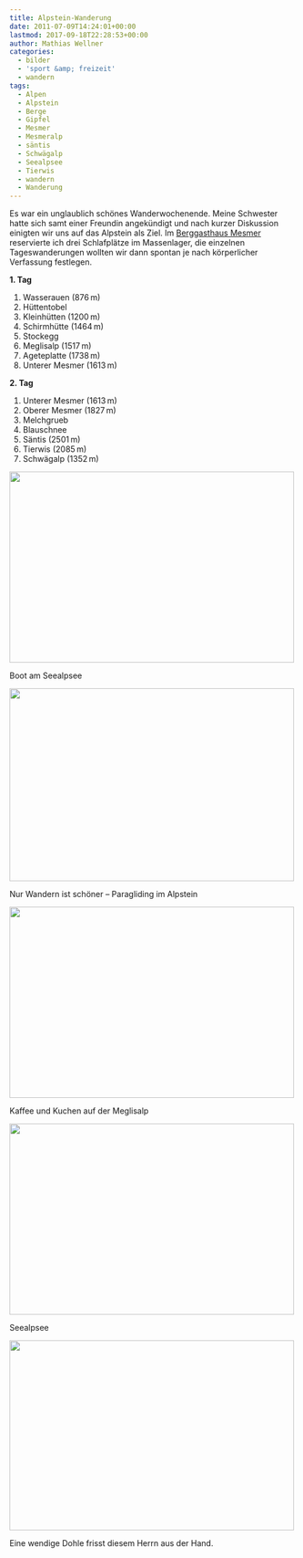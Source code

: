 ```yaml
---
title: Alpstein-Wanderung
date: 2011-07-09T14:24:01+00:00
lastmod: 2017-09-18T22:28:53+00:00
author: Mathias Wellner
categories:
  - bilder
  - 'sport &amp; freizeit'
  - wandern
tags:
  - Alpen
  - Alpstein
  - Berge
  - Gipfel
  - Mesmer
  - Mesmeralp
  - säntis
  - Schwägalp
  - Seealpsee
  - Tierwis
  - wandern
  - Wanderung
---
```

Es war ein unglaublich schönes Wanderwochenende. Meine Schwester hatte sich samt einer Freundin angekündigt und nach kurzer Diskussion einigten wir uns auf das Alpstein als Ziel. Im [Berggasthaus Mesmer](http://www.mesmer-ai.ch/) reservierte ich drei Schlafplätze im Massenlager, die einzelnen Tageswanderungen wollten wir dann spontan je nach körperlicher Verfassung festlegen. 

**1. Tag**

  1. Wasserauen (876&thinsp;m)
  2. Hüttentobel
  3. Kleinhütten (1200&thinsp;m)
  4. Schirmhütte (1464&thinsp;m)
  5. Stockegg
  6. Meglisalp (1517&thinsp;m)
  7. Ageteplatte (1738&thinsp;m)
  8. Unterer Mesmer (1613&thinsp;m)

**2. Tag**

  1. Unterer Mesmer (1613&thinsp;m)
  2. Oberer Mesmer (1827&thinsp;m)
  3. Melchgrueb
  4. Blauschnee
  5. Säntis (2501&thinsp;m)
  6. Tierwis (2085&thinsp;m)
  7. Schwägalp (1352&thinsp;m)

<div style="width: 510px" class="wp-caption aligncenter">
  <img src="https://lh6.googleusercontent.com/-VB5YED3a5i0/ThhCfv2DgXI/AAAAAAAAAHM/ETVa1LbEAy0/s800/MW_20110702_0389.jpg" height="335" width="500" />
  
  <p class="wp-caption-text">
    Boot am Seealpsee<br />
  </p>
</div>

<div style="width: 510px" class="wp-caption aligncenter">
  <img src="https://lh5.googleusercontent.com/-V1m0jJ7ObMM/ThhCfgj-5_I/AAAAAAAAAHQ/-b8yBlQC_4Q/s800/MW_20110702_0369.jpg" height="338" width="500" />
  
  <p class="wp-caption-text">
    Nur Wandern ist schöner &ndash; Paragliding im Alpstein<br />
  </p>
</div>

<div style="width: 510px" class="wp-caption aligncenter">
  <img src="https://lh5.googleusercontent.com/-HBWU8QSNIyc/ThhCgMVoqmI/AAAAAAAAAHc/ECPalyMB1MQ/s800/MW_20110702_0414.jpg" height="335" width="500" />
  
  <p class="wp-caption-text">
    Kaffee und Kuchen auf der Meglisalp<br />
  </p>
</div>

<div style="width: 510px" class="wp-caption aligncenter">
  <img src="https://lh6.googleusercontent.com/-LLWoUpu_NKQ/ThhCf5CWpYI/AAAAAAAAAHU/6FIf-EeY-TQ/s800/MW_20110702_0387.jpg" height="335" width="500" />
  
  <p class="wp-caption-text">
    Seealpsee<br />
  </p>
</div>

<div style="width: 510px" class="wp-caption aligncenter">
  <img src="https://lh3.googleusercontent.com/-XKhQ_HzNa5I/ThhCgLVSo9I/AAAAAAAAAHY/IDW2KzTcgy8/s800/MW_20110703_0658.jpg" height="333" width="500" />
  
  <p class="wp-caption-text">
    Eine wendige Dohle frisst diesem Herrn aus der Hand.<br />
  </p>
</div>